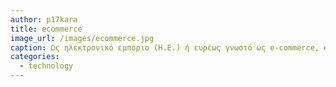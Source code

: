 ```yaml
---
author: p17kara
title: ecommerce
image_url: /images/ecommerce.jpg
caption: Ως ηλεκτρονικό εμπόριο (Η.Ε.) ή ευρέως γνωστό ως e-commerce, eCommerce ή e-comm, ορίζεται το εμπόριο παροχής αγαθών και υπηρεσιών που πραγματοποιείται εξ αποστάσεως με ηλεκτρονικά μέσα, βασιζόμενο δηλαδή στην ηλεκτρονική μετάδοση δεδομένων, χωρίς να καθίσταται αναγκαία η φυσική παρουσία των συμβαλλομένων μερών, πωλητή-αγοραστή.
categories:
  - technology
---
```


